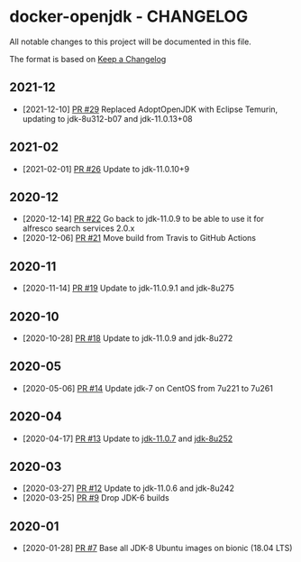 # docker-openjdk - CHANGELOG

All notable changes to this project will be documented in this file.

The format is based on [Keep a Changelog](http://keepachangelog.com/en/1.0.0/)

## 2021-12
* [2021-12-10] [PR #29](https://github.com/xenit-eu/docker-openjdk/pull/29]) Replaced AdoptOpenJDK with Eclipse Temurin, updating to jdk-8u312-b07 and jdk-11.0.13+08

## 2021-02
* [2021-02-01] [PR #26](https://github.com/xenit-eu/docker-openjdk/pull/26) Update to jdk-11.0.10+9

## 2020-12
* [2020-12-14] [PR #22](https://github.com/xenit-eu/docker-openjdk/pull/22) Go back to jdk-11.0.9 to be able to use it for alfresco search services 2.0.x
* [2020-12-06] [PR #21](https://github.com/xenit-eu/docker-openjdk/pull/21) Move build from Travis to GitHub Actions

## 2020-11
* [2020-11-14] [PR #19](https://github.com/xenit-eu/docker-openjdk/pull/19) Update to jdk-11.0.9.1 and jdk-8u275

## 2020-10
* [2020-10-28] [PR #18](https://github.com/xenit-eu/docker-openjdk/pull/18) Update to jdk-11.0.9 and jdk-8u272

## 2020-05
* [2020-05-06] [PR #14](https://github.com/xenit-eu/docker-openjdk/pull/14) Update jdk-7 on CentOS from 7u221 to 7u261

## 2020-04
* [2020-04-17] [PR #13](https://github.com/xenit-eu/docker-openjdk/pull/13) Update to [jdk-11.0.7](https://adoptopenjdk.net/release_notes.html?jvmVariant=hotspot#jdk11_0_7) and [jdk-8u252](https://adoptopenjdk.net/release_notes.html?jvmVariant=hotspot#jdk8u252)

## 2020-03
* [2020-03-27] [PR #12](https://github.com/xenit-eu/docker-openjdk/pull/12) Update to jdk-11.0.6 and jdk-8u242 
* [2020-03-25] [PR #9](https://github.com/xenit-eu/docker-openjdk/pull/9) Drop JDK-6 builds

## 2020-01
* [2020-01-28] [PR #7](https://github.com/xenit-eu/docker-openjdk/pull/7) Base all JDK-8 Ubuntu images on bionic (18.04 LTS)
